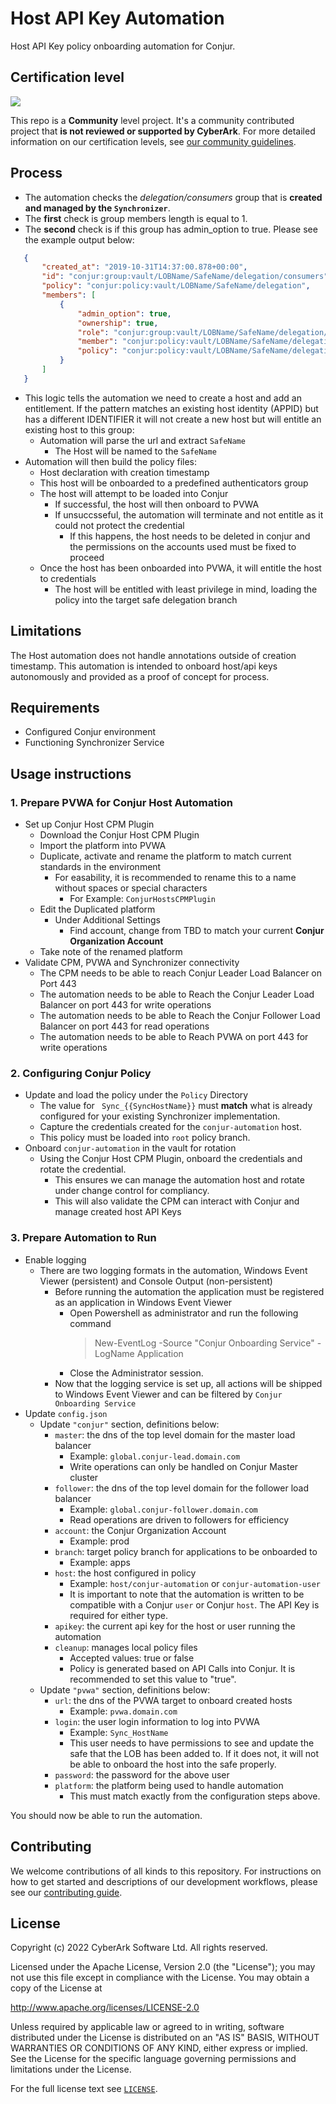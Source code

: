 # Host API Key Automation
Host API Key policy onboarding automation for Conjur.

## Certification level

![](https://img.shields.io/badge/Certification%20Level-Community-28A745?link=https://github.com/cyberark/community/blob/master/Conjur/conventions/certification-levels.md)

This repo is a **Community** level project. It's a community contributed project that **is not reviewed or supported
by CyberArk**. For more detailed information on our certification levels, see [our community guidelines](https://github.com/cyberark/community/blob/master/Conjur/conventions/certification-levels.md#community).

## Process

- The automation checks the *delegation/consumers* group that is **created and managed by the `Synchronizer`**.
- The **first** check is group members length is equal to 1. 
- The **second** check is if this group has admin_option to true. Please see the example output below:
```json
   {
       "created_at": "2019-10-31T14:37:00.878+00:00",
       "id": "conjur:group:vault/LOBName/SafeName/delegation/consumers",
       "policy": "conjur:policy:vault/LOBName/SafeName/delegation",
       "members": [
           {
               "admin_option": true,
               "ownership": true,
               "role": "conjur:group:vault/LOBName/SafeName/delegation/consumers",
               "member": "conjur:policy:vault/LOBName/SafeName/delegation",
               "policy": "conjur:policy:vault/LOBName/SafeName/delegation"
           }
       ]
   }
```
- This logic tells the automation we need to create a host and add an entitlement. If the pattern matches an existing host identity (APPID) but has a different IDENTIFIER it will not create a new host but will entitle an existing host to this group:
   - Automation will parse the url and extract `SafeName`
      - The Host will be named to the `SafeName`
- Automation will then build the policy files:
   - Host declaration with creation timestamp
   - This host will be onboarded to a predefined authenticators group
   - The host will attempt to be loaded into Conjur
      - If successful, the host will then onboard to PVWA
      - If unsuccsseful, the automation will terminate and not entitle as it could not protect the credential
         - If this happens, the host needs to be deleted in conjur and the permissions on the accounts used must be fixed to proceed
   - Once the host has been onboarded into PVWA, it will entitle the host to credentials
      - The host will be entitled with least privilege in mind, loading the policy into the target safe delegation branch

## Limitations
The Host automation does not handle annotations outside of creation timestamp. This automation is intended to onboard host/api keys autonomously and provided as a proof of concept for process.

## Requirements

- Configured Conjur environment
- Functioning Synchronizer Service


## Usage instructions

### 1. Prepare PVWA for Conjur Host Automation

- Set up Conjur Host CPM Plugin
   - Download the Conjur Host CPM Plugin
   - Import the platform into PVWA
   - Duplicate, activate and rename the platform to match current standards in the environment
      - For easability, it is recommended to rename this to a name without spaces or special characters
         - For Example: `ConjurHostsCPMPlugin`
   - Edit the Duplicated platform
      - Under Additional Settings
         - Find account, change from TBD to match your current **Conjur Organization Account**
   - Take note of the renamed platform
- Validate CPM, PVWA and Synchronizer connectivity
   - The CPM needs to be able to reach Conjur Leader Load Balancer on Port 443
   - The automation needs to be able to Reach the Conjur Leader Load Balancer on port 443 for write operations
   - The automation needs to be able to Reach the Conjur Follower Load Balancer on port 443 for read operations
   - The automation needs to be able to Reach PVWA on port 443 for write operations

### 2. Configuring Conjur Policy

- Update and load the policy under the `Policy` Directory
   - The value for ` Sync_{{SyncHostName}}` must **match** what is already configured for your existing Synchronizer implementation.
   - Capture the credentials created for the `conjur-automation` host.
   - This policy must be loaded into `root` policy branch.
- Onboard `conjur-automation` in the vault for rotation
   - Using the Conjur Host CPM Plugin, onboard the credentials and rotate the credential.
      - This ensures we can manage the automation host and rotate under change control for compliancy.
      - This will also validate the CPM can interact with Conjur and manage created host API Keys

### 3. Prepare Automation to Run

- Enable logging
   - There are two logging formats in the automation, Windows Event Viewer (persistent) and Console Output (non-persistent)
      - Before running the automation the application must be registered as an application in Windows Event Viewer
         - Open Powershell as administrator and run the following command
            > New-EventLog -Source "Conjur Onboarding Service" -LogName Application
         - Close the Administrator session.
      - Now that the logging service is set up, all actions will be shipped to Windows Event Viewer and can be filtered by `Conjur Onboarding Service`
- Update `config.json`
   - Update `"conjur"` section, definitions below:
      - `master`: the dns of the top level domain for the master load balancer
         - Example: `global.conjur-lead.domain.com`
         - Write operations can only be handled on Conjur Master cluster
      - `follower`: the dns of the top level domain for the follower load balancer
         - Example: `global.conjur-follower.domain.com`
         - Read operations are driven to followers for efficiency
      - `account`: the Conjur Organization Account
         - Example: prod
      - `branch`: target policy branch for applications to be onboarded to
         - Example: apps
      - `host`: the host configured in policy
         - Example: `host/conjur-automation` or `conjur-automation-user`
         - It is important to note that the automation is written to be compatible with a Conjur `user` or Conjur `host`. The API Key is required for either type.
      - `apikey`: the current api key for the host or user running the automation
      - `cleanup`: manages local policy files
         - Accepted values: true or false
         - Policy is generated based on API Calls into Conjur. It is recommended to set this value to "true".
   - Update `"pvwa"` section, definitions below:
      - `url`: the dns of the PVWA target to onboard created hosts
         - Example: `pvwa.domain.com`
      - `login`: the user login information to log into PVWA
         - Example: `Sync_HostName`
         - This user needs to have permissions to see and update the safe that the LOB has been added to. If it does not, it will not be able to onboard the host into the safe properly.
      - `password`: the password for the above user
      - `platform`: the platform being used to handle automation
         - This must match exactly from the configuration steps above.

You should now be able to run the automation.

## Contributing

We welcome contributions of all kinds to this repository. For instructions on how to get started and descriptions
of our development workflows, please see our [contributing guide](CONTRIBUTING.md).

## License

Copyright (c) 2022 CyberArk Software Ltd. All rights reserved.

Licensed under the Apache License, Version 2.0 (the "License");
you may not use this file except in compliance with the License.
You may obtain a copy of the License at

   http://www.apache.org/licenses/LICENSE-2.0

Unless required by applicable law or agreed to in writing, software
distributed under the License is distributed on an "AS IS" BASIS,
WITHOUT WARRANTIES OR CONDITIONS OF ANY KIND, either express or implied.
See the License for the specific language governing permissions and
limitations under the License.

For the full license text see [`LICENSE`](LICENSE).

